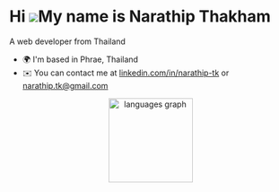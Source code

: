 # Hi ![](https://user-images.githubusercontent.com/18350557/176309783-0785949b-9127-417c-8b55-ab5a4333674e.gif)My name is Narathip Thakham

A web developer from Thailand

- 🌍 I'm based in Phrae, Thailand
- ✉️ You can contact me at [linkedin.com/in/narathip-tk](https://www.linkedin.com/in/narathip-tk/) or [narathip.tk@gmail.com](mailto:narathip.tk@gmail.com)

<div align="center">
  <img src="https://github-readme-stats.vercel.app/api/top-langs?username=narathip99&locale=en&hide_title=false&layout=compact&card_width=640&langs_count=8&theme=dracula&hide_border=false" height="150" alt="languages graph"  />
</div>

